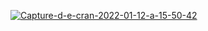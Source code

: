 <a href="https://ibb.co/kh24N85"><img src="https://i.ibb.co/JzjvD7m/Capture-d-e-cran-2022-01-12-a-15-50-42.png" alt="Capture-d-e-cran-2022-01-12-a-15-50-42" border="0"></a>
